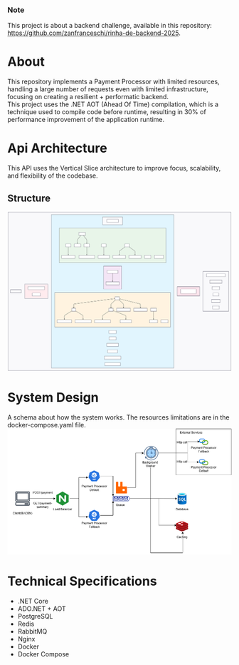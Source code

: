 ### Note
This project is about a backend challenge, available in this repository: https://github.com/zanfranceschi/rinha-de-backend-2025. 

# About

This repository implements a Payment Processor with limited resources, handling a large number of requests even with limited infrastructure, focusing on creating a resilient + performatic backend.
<br>
This project uses the .NET AOT (Ahead Of Time) compilation, which is a technique used to compile code before runtime, resulting in 30% of performance improvement of the application runtime.

# Api Architecture
This API uses the Vertical Slice architecture to improve focus, scalability, and flexibility of the codebase.

## Structure

![Payment Processor System design](./assets/mermaid-paymentProcessor.svg)

# System Design
A schema about how the system works. The resources limitations are in the docker-compose.yaml file.
![Payment Processor System design](./assets/payment-processor-design.png)


# Technical Specifications
- .NET Core
- ADO.NET + AOT
- PostgreSQL
- Redis
- RabbitMQ
- Nginx
- Docker
- Docker Compose
